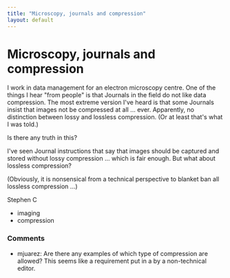 ```yaml
---
title: "Microscopy, journals and compression"
layout: default
---
```

Microscopy, journals and compression
=====================
I work in data management for an electron microscopy centre. One of the
things I hear "from people" is that Journals in the field do not like
data compression. The most extreme version I've heard is that some
Journals insist that images not be compressed at all ... ever.
Apparently, no distinction between lossy and lossless compression. (Or
at least that's what I was told.)

Is there any truth in this?

I've seen Journal instructions that say that images should be captured
and stored without lossy compression ... which is fair enough. But what
about lossless compression?

(Obviously, it is nonsensical from a technical perspective to blanket
ban all lossless compression ...)

Stephen C

<ul class="tags"><li class="tag">imaging</li><li class="tag">compression</li></ul>

### Comments ###
* mjuarez: Are there any examples of which type of compression are allowed? This
seems like a requirement put in a by a non-technical editor.


